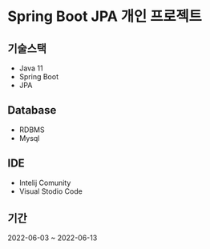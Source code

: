 # Spring Boot JPA 개인 프로젝트 

## 기술스택
+ Java 11
+ Spring Boot
+ JPA 

## Database
+ RDBMS
+ Mysql

## IDE
+ Intelij Comunity
+ Visual Stodio Code

## 기간
2022-06-03 ~ 2022-06-13 

